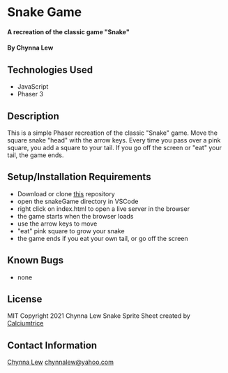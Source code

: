 # Snake Game

#### A recreation of the classic game "Snake"

#### By Chynna Lew

## Technologies Used

* JavaScript
* Phaser 3

## Description

This is a simple Phaser recreation of the classic "Snake" game. Move the square snake "head" with the arrow keys. Every time you pass over a pink square, you add a square to your tail. If you go off the screen or "eat" your tail, the game ends.

## Setup/Installation Requirements

* Download or clone [this](https://github.com/chynnalew/snakeGame) repository
* open the snakeGame directory in VSCode
* right click on index.html to open a live server in the browser
* the game starts when the browser loads
* use the arrow keys to move
* "eat" pink square to grow your snake
* the game ends if you eat your own tail, or go off the screen

## Known Bugs
* none

## License

MIT Copyright 2021 Chynna Lew
Snake Sprite Sheet created by [Calciumtrice](https://twitter.com/calciumtrice?lang=en)

## Contact Information

[Chynna Lew](github.com/chynnalew) <chynnalew@yahoo.com>